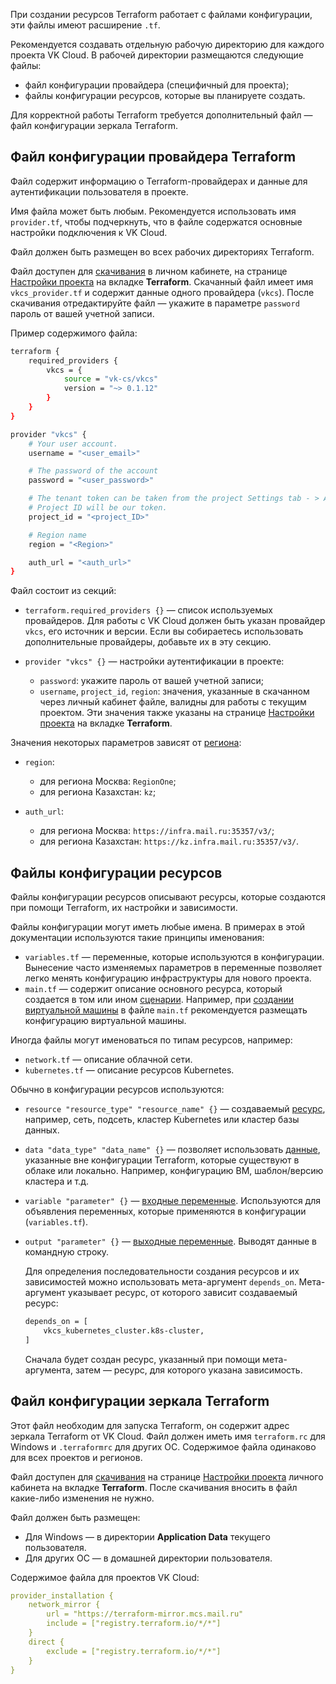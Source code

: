 При создании ресурсов Terraform работает с файлами конфигурации, эти файлы имеют расширение `.tf`.

Рекомендуется создавать отдельную рабочую директорию для каждого проекта VK Cloud. В рабочей директории размещаются следующие файлы:

- файл конфигурации провайдера (специфичный для проекта);
- файлы конфигурации ресурсов, которые вы планируете создать.

Для корректной работы Terraform требуется дополнительный файл — файл конфигурации зеркала Terraform.

## Файл конфигурации провайдера Terraform

Файл содержит информацию о Terraform-провайдерах и данные для аутентификации пользователя в проекте.

Имя файла может быть любым. Рекомендуется использовать имя `provider.tf`, чтобы подчеркнуть, что в файле содержатся основные настройки подключения к VK Cloud.

Файл должен быть размещен во всех рабочих директориях Terraform.

Файл доступен для [скачивания](../../quick-start#podgotovitelnye-shagi) в личном кабинете, на странице [Настройки проекта](https://mcs.mail.ru/app/project/terraform) на вкладке **Terraform**. Скачанный файл имеет имя `vkcs_provider.tf` и содержит данные одного провайдера (`vkcs`). После скачивания отредактируйте файл — укажите в параметре `password` пароль от вашей учетной записи.

Пример содержимого файла:

```bash
terraform {
    required_providers {
        vkcs = {
            source = "vk-cs/vkcs"
            version = "~> 0.1.12"
        }
    }
}

provider "vkcs" {
    # Your user account.
    username = "<user_email>"

    # The password of the account
    password = "<user_password>"

    # The tenant token can be taken from the project Settings tab - > API keys.
    # Project ID will be our token.
    project_id = "<project_ID>"

    # Region name
    region = "<Region>"

    auth_url = "<auth_url>"
}
```

Файл состоит из секций:

- `terraform.required_providers {}` — список используемых провайдеров. Для работы с VK Cloud должен быть указан провайдер `vkcs`, его источник и версии. Если вы собираетесь использовать дополнительные провайдеры, добавьте их в эту секцию.
- `provider "vkcs" {}` — настройки аутентификации в проекте:

  - `password`: укажите пароль от вашей учетной записи;
  - `username`, `project_id`, `region`: значения, указанные в скачанном через личный кабинет файле, валидны для работы с текущим проектом. Эти значения также указаны на странице [Настройки проекта](https://mcs.mail.ru/app/project/terraform) на вкладке **Terraform**.

Значения некоторых параметров зависят от [региона](/ru/base/account/concepts/regions):

- `region`:

  - для региона Москва: `RegionOne`;
  - для региона Казахстан: `kz`;

- `auth_url`:

  - для региона Москва: `https://infra.mail.ru:35357/v3/`;
  - для региона Казахстан: `https://kz.infra.mail.ru:35357/v3/`.

## Файлы конфигурации ресурсов

Файлы конфигурации ресурсов описывают ресурсы, которые создаются при помощи Terraform, их настройки и зависимости.

Файлы конфигурации могут иметь любые имена. В примерах в этой документации используются такие принципы именования:

- `variables.tf` — переменные, которые используются в конфигурации. Вынесение часто изменяемых параметров в переменные позволяет легко менять конфигурацию инфраструктуры для нового проекта.
- `main.tf` — содержит описание основного ресурса, который создается в том или ином [сценарии](../../use-cases). Например, при [создании виртуальной машины](../../use-cases/iaas/create) в файле `main.tf` рекомендуется размещать конфигурацию виртуальной машины.

Иногда файлы могут именоваться по типам ресурсов, например:

- `network.tf` — описание облачной сети.
- `kubernetes.tf` — описание ресурсов Kubernetes.

Обычно в конфигурации ресурсов используются:

- `resource "resource_type" "resource_name" {}` — создаваемый [ресурс](https://www.terraform.io/language/resources/syntax), например, сеть, подсеть, кластер Kubernetes или кластер базы данных.
- `data "data_type" "data_name" {}` — позволяет использовать [данные](https://www.terraform.io/language/data-sources), указанные вне конфигурации Terraform, которые существуют в облаке или локально. Например, конфигурацию ВМ, шаблон/версию кластера и т.д.
- `variable "parameter" {}` — [входные переменные](https://www.terraform.io/language/values/variables). Используются для объявления переменных, которые применяются в конфигурации (`variables.tf`).
- `output "parameter" {}` — [выходные переменные](https://www.terraform.io/language/values/outputs). Выводят данные в командную строку.

    Для определения последовательности создания ресурсов и их зависимостей можно использовать мета-аргумент `depends_on`. Мета-аргумент указывает ресурс, от которого зависит создаваемый ресурс:

    ```bash
    depends_on = [
        vkcs_kubernetes_cluster.k8s-cluster,
    ]
    ```
    Сначала будет создан ресурс, указанный при помощи мета-аргумента, затем — ресурс, для которого указана зависимость.

## Файл конфигурации зеркала Terraform

Этот файл необходим для запуска Terraform, он содержит адрес зеркала Terraform от VK Cloud. Файл должен иметь имя `terraform.rc` для Windows и `.terraformrc` для других ОС. Содержимое файла одинаково для всех проектов и регионов.

Файл доступен для [скачивания](../../quick-start#podgotovitelnye-shagi) на странице [Настройки проекта](https://mcs.mail.ru/app/project/terraform) личного кабинета на вкладке **Terraform**. После скачивания вносить в файл какие-либо изменения не нужно.

Файл должен быть размещен:

- Для Windows — в директории **Application Data** текущего пользователя.
- Для других ОС — в домашней директории пользователя.

Содержимое файла для проектов VK Cloud:

```yaml
provider_installation {
    network_mirror {
        url = "https://terraform-mirror.mcs.mail.ru"
        include = ["registry.terraform.io/*/*"]
    }
    direct {
        exclude = ["registry.terraform.io/*/*"]
    }
}
```
